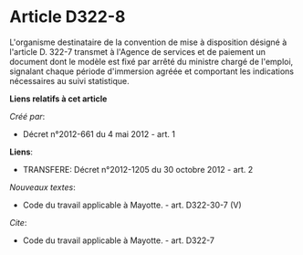 # Article D322-8

L'organisme destinataire de la convention de mise à disposition désigné à l'article D. 322-7 transmet à l'Agence de services
et de paiement un document dont le modèle est fixé par arrêté du ministre chargé de l'emploi, signalant chaque période
d'immersion agréée et comportant les indications nécessaires au suivi statistique.

**Liens relatifs à cet article**

_Créé par_:

  - Décret n°2012-661 du 4 mai 2012 - art. 1

**Liens**:

  - TRANSFERE: Décret n°2012-1205 du 30 octobre 2012 - art. 2

_Nouveaux textes_:

  - Code du travail applicable à Mayotte. - art. D322-30-7 (V)

_Cite_:

  - Code du travail applicable à Mayotte. - art. D322-7
